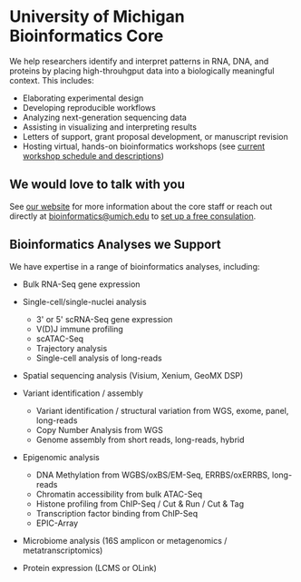 # University of Michigan Bioinformatics Core

We help researchers identify and interpret patterns in RNA, DNA, and proteins by placing high-throuhgput data into a biologically meaningful context. This includes:

- Elaborating experimental design
- Developing reproducible workflows
- Analyzing next-generation sequencing data
- Assisting in visualizing and interpreting results
- Letters of support, grant proposal development, or manuscript revision
- Hosting virtual, hands-on bioinformatics workshops (see [current workshop schedule and descriptions](https://michmed.org/XYQwq))

## We would love to talk with you

See [our website](https://michmed.org/GqGzZ) for more information about the core staff or reach out directly at bioinformatics@umich.edu to [set up a free consulation](https://docs.google.com/forms/d/e/1FAIpQLSepk7VqOl3xmBgkZybrl71VuQmKk3YmkgmpaBO4dD2hOtIh4w/viewform).

## Bioinformatics Analyses we Support

We have expertise in a range of bioinformatics analyses, including:

- Bulk RNA-Seq gene expression

- Single-cell/single-nuclei analysis
 
    - 3' or 5' scRNA-Seq gene expression
    - V(D)J immune profiling
    - scATAC-Seq
    - Trajectory analysis
    - Single-cell analysis of long-reads

- Spatial sequencing analysis (Visium, Xenium, GeoMX DSP)

- Variant identification / assembly

    - Variant identification / structural variation from WGS, exome, panel, long-reads
    - Copy Number Analysis from WGS
    - Genome assembly from short reads, long-reads, hybrid

- Epigenomic analysis

    - DNA Methylation from WGBS/oxBS/EM-Seq, ERRBS/oxERRBS, long-reads
    - Chromatin accessibility from bulk ATAC-Seq
    - Histone profiling from ChIP-Seq / Cut & Run / Cut & Tag
    - Transcription factor binding from ChIP-Seq
    - EPIC-Array

- Microbiome analysis (16S amplicon or metagenomics / metatranscriptomics)

- Protein expression (LCMS or OLink)

